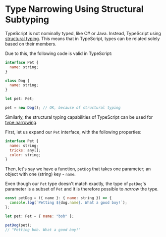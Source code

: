 # Type Narrowing Using Structural Subtyping

TypeScript is not nominally typed, like C# or Java. Instead, TypeScript using [structural typing](https://www.typescriptlang.org/docs/handbook/type-compatibility.html). This means that in TypeScript, types can be related solely based on their members.

Due to this, the following code is valid in TypeScript:

```javascript
interface Pet {
  name: string;
}

class Dog {
  name: string;
}

let pet: Pet;

pet = new Dog(); // OK, because of structural typing
```

Similarly, the structural typing capabilities of TypeScript can be used for [type narrowing](https://www.typescriptlang.org/docs/handbook/2/narrowing.html).

First, let us expand our `Pet` interface, with the following properties:

```javascript
interface Pet {
  name: string;
  tricks: any[];
  color: string;
}
```

Then, let's say we have a function, `petDog` that takes one parameter; an object with one (string) key - `name`. 

Even though our `Pet` type doesn't match exactly, the type of `petDog`'s parameter is a subset of `Pet` and it is therefore possible to _narrow_ the type.

```javascript
const petDog = ({ name }: { name: string }) => {
  console.log(`Petting ${dog.name}. What a good boy!`);
};

let pet: Pet = { name: "bob" };

petDog(pet);
// "Petting bob. What a good boy!"
```
